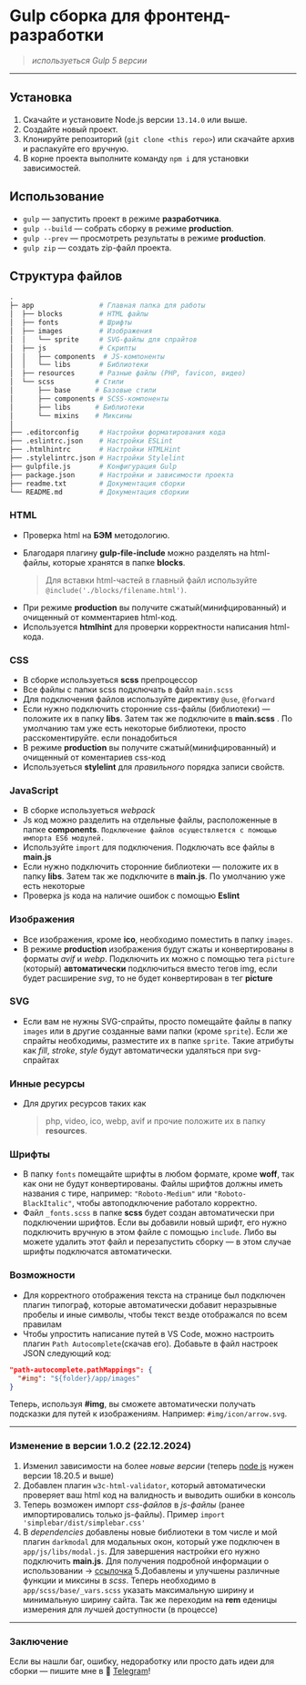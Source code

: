 #  Gulp сборка для фронтенд-разработки 

> _используеться  Gulp 5  версии_

---

## Установка 
1. Скачайте и установите Node.js версии `13.14.0` или выше.
2. Создайте новый проект.
3. Клонируйте репозиторий (`git clone <this repo>`) или скачайте архив и распакуйте его вручную.
4. В корне проекта выполните команду `npm i` для установки зависимостей.




## Использование

- `gulp` — запустить проект в режиме **разработчика**.
- `gulp --build` — собрать сборку в режиме **production**.
- `gulp --prev` — просмотреть результаты в режиме **production**.
- `gulp zip` — создать zip-файл проекта.


## Структура файлов
```py
.
├─ app                # Главная папка для работы
│  ├── blocks         # HTML файлы
│  ├── fonts          # Шрифты
│  ├── images         # Изображения
│  │   └── sprite     # SVG-файлы для спрайтов
│  ├── js             # Скрипты
│  │   ├── components  # JS-компоненты
│  │   └── libs       # Библиотеки
│  ├── resources      # Разные файлы (PHP, favicon, видео)
│  └── scss          # Стили
│      ├── base      # Базовые стили
│      ├── components # SCSS-компоненты
│      ├── libs      # Библиотеки
│      └── mixins    # Миксины
│
├── .editorconfig     # Настройки форматирования кода
├── .eslintrc.json    # Настройки ESLint
├── .htmlhintrc       # Настройки HTMLHint
├── .stylelintrc.json # Настройки Stylelint
├── gulpfile.js       # Конфигурация Gulp
├── package.json      # Настройки и зависимости проекта
├── readme.txt        # Документация сборки
└── README.md         # Документация сборкии
```

### HTML
* Проверка html на **БЭМ** методологию. 
- Благодаря плагину **gulp-file-include** можно разделять на html-файлы, которые хранятся в папке **blocks**.

	> Для вставки html-частей в главный файл используйте `@include('./blocks/filename.html')`.

* При режиме **production** вы получите сжатый(минифцированный) и очищенный от комментариев html-код.
* Используется **htmlhint** для проверки корректности написания html-кода.


### CSS
* В сборке используеться **scss** препроцессор
* Все файлы с папки scss подключать в файл `main.scss`
* Для подключения файлов используйте директиву `@use`, `@forward`
* Если нужно подключить сторонние css-файлы (библиотеки) — положите их в папку **libs**. Затем так же подключите в **main.scss** . По умолчанию там уже есть некоторые библиотеки, просто расскоментируйте. если понадобиться
* В режиме **production** вы получите сжатый(минифцированный) и очищенный от коментариев css-код
* Используеться **stylelint** для _правильного_ порядка записи свойств.


### JavaScript
* В сборке используеться _webpack_
* Js код можно разделить на отдельные файлы, расположенные в папке **components**. `Подключение файлов осуществляется с помощью импорта ES6 модулей.`
* Используйте `import` для подключения. Подключать все файлы в **main.js**
* Если нужно подключить сторонние библиотеки — положите их в папку **libs**. Затем так же подключите в **main.js**. По умолчанию уже есть некоторые
* Проверка js кода на наличие ошибок с помощью **Eslint**


### Изображения
* Все изображения, кроме **ico**, необходимо поместить в папку `images`.
* В режиме **production**  изображения будут сжаты и конвертированы в форматы _avif_ и _webp_. Подключить их можно с помощью тега `picture` (который) **автоматически** подключиться вместо тегов img, если будет расширение _svg_, то не будет конвертирован в тег **picture**


### SVG
* Если вам не нужны SVG-спрайты, просто помещайте файлы в папку `images` или в другие созданные вами папки (кроме `sprite`). Если же спрайты необходимы, разместите их в папке `sprite`. Такие атрибуты как _fill_, _stroke_, _style_ будут автоматически удаляться при svg-спрайтах


### Инные ресурсы
* Для других ресурсов таких как 
	> php, video, ico, webp, avif и прочие положите их в папку **resources**.


### Шрифты
* В папку `fonts` помещайте шрифты в любом формате, кроме **woff**, так как они не будут конвертированы. Файлы шрифтов должны иметь названия с тире, например: `"Roboto-Medium"` или `"Roboto-BlackItalic"`, чтобы автоподключение работало корректно.
* Файл `_fonts.scss` в папке **scss** будет создан автоматически при подключении шрифтов. Если вы добавили новый шрифт, его нужно подключить вручную в этом файле с помощью `include`. Либо вы можете удалить этот файл и перезапустить сборку — в этом случае шрифты подключатся автоматически.

### Возможности
* Для корректного отображения текста на странице был подключен плагин типограф, которые автоматически добавит неразрывные пробелы и иные символы, чтобы текст везде отображался по всем правилам 
* Чтобы упростить написание путей в VS Code, можно настроить плагин `Path Autocomplete`(скачав его). Добавьте в файл настроек JSON следующий код:
```json
"path-autocomplete.pathMappings": {
  "#img": "${folder}/app/images"
}
``` 
Теперь, используя **#img**, вы сможете 		автоматически получать подсказки для путей к изображениям. Например: `#img/icon/arrow.svg`.

---
### Изменение в версии 1.0.2 (22.12.2024)

1. Изменил зависимости на более _новые версии_ (теперь [node js](https://nodejs.org/en/) нужен версии 18.20.5 и выше)
2. Добавлен плагин `w3c-html-validator`, который автоматически проверяет ваш html код на валидность и выводить ошибки в консоль
3. Теперь возможен импорт _css-файлов_ в _js-файлы_ (ранее импортировались только js-файлы). Пример `import 'simplebar/dist/simplebar.css'`
4. В _dependencies_ добавлены новые библиотеки в том числе и мой плагин `darkmodal` для модальных окон, который уже подключен в `app/js/libs/modal.js`. Для завершения настройки его нужно подключить **main.js**.
Для получения подробной информации о использовании → [ссылочка](https://www.npmjs.com/package/darkmodal) 
5.Добавлены и улучшены различные функции и миксины в _scss_. Теперь необходимо в `app/scss/base/_vars.scss` указать максимальную ширину и минимальную ширину сайта. Так же переходим на **rem** еденицы измерения для лучшей доступности (в процессе) 

---

### Заключение
Если вы нашли баг, ошибку, недоработку или просто дать идеи для сборки — пишите мне в 💬 [Telegram](https://t.me/kotcananacom)!
